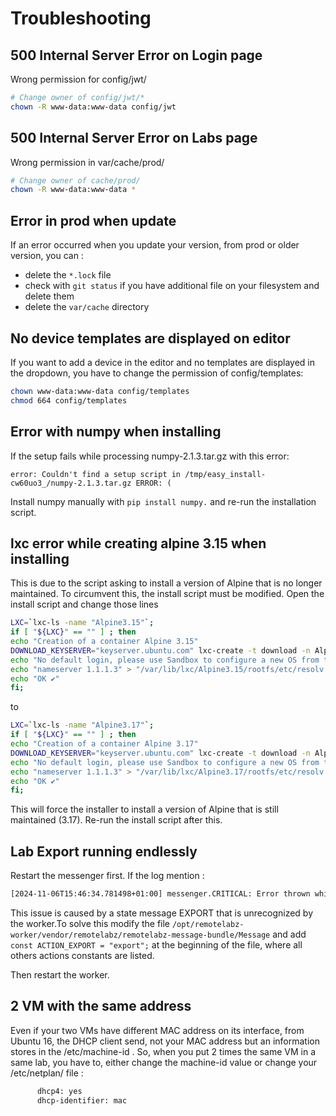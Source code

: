# Troubleshooting

## 500 Internal Server Error on Login page
Wrong permission for config/jwt/
```bash
# Change owner of config/jwt/*
chown -R www-data:www-data config/jwt
```

## 500 Internal Server Error on Labs page
Wrong permission in var/cache/prod/
```bash
# Change owner of cache/prod/
chown -R www-data:www-data *
```

## Error in prod when update
If an error occurred when you update your version, from prod or older version, you can :

 - delete the `*.lock` file
 - check with `git status` if you have additional file on your filesystem and delete them
 - delete the `var/cache` directory

## No device templates are displayed on editor
If you want to add a device in the editor and no templates are displayed in the dropdown, you have to change the permission of config/templates:
```bash
chown www-data:www-data config/templates
chmod 664 config/templates
```

## Error with numpy when installing

If the setup fails while processing numpy-2.1.3.tar.gz with this error:
    
`error: Couldn't find a setup script in /tmp/easy_install-cw60uo3_/numpy-2.1.3.tar.gz
ERROR: (`
    
 Install numpy manually with `pip install numpy.` and re-run the installation script.
    
## lxc error while creating alpine 3.15 when installing

This is due to the script asking to install a version of Alpine that is no longer maintained.
To circumvent this, the install script must be modified.
Open the install script and change those lines

```bash
LXC=`lxc-ls -name "Alpine3.15"`;
if [ "${LXC}" == "" ] ; then
echo "Creation of a container Alpine 3.15"
DOWNLOAD_KEYSERVER="keyserver.ubuntu.com" lxc-create -t download -n Alpine3.15 -- -d alpine -r 3.15 -a amd64
echo "No default login, please use Sandbox to configure a new OS from this" >> "/var/lib/lxc/Alpine3.15/rootfs/etc/issue"
echo "nameserver 1.1.1.3" > "/var/lib/lxc/Alpine3.15/rootfs/etc/resolv.conf"
echo "OK ✔️"
fi;    
```
to

```bash
LXC=`lxc-ls -name "Alpine3.17"`;
if [ "${LXC}" == "" ] ; then
echo "Creation of a container Alpine 3.17"
DOWNLOAD_KEYSERVER="keyserver.ubuntu.com" lxc-create -t download -n Alpine3.17 -- -d alpine -r 3.17 -a amd64
echo "No default login, please use Sandbox to configure a new OS from this" >> "/var/lib/lxc/Alpine3.17/rootfs/etc/issue"
echo "nameserver 1.1.1.3" > "/var/lib/lxc/Alpine3.17/rootfs/etc/resolv.conf"
echo "OK ✔️"
fi;
```

This will force the installer to install a version of Alpine that is still maintained (3.17).
Re-run the install script after this.

## Lab Export running endlessly
Restart the messenger first.
If the log mention :
```bash 
[2024-11-06T15:46:34.781498+01:00] messenger.CRITICAL: Error thrown while handling message Remotelabz\Message\Message\InstanceActionMessage. Removing from transport after 3 retries. Error: "Handling "Remotelabz\Message\Message\InstanceActionMessage" failed: Undefined class constant 'ACTION_EXPORT'" {"message":{"Remotelabz\\Message\\Message\\InstanceActionMessage":[]},"class":"Remotelabz\\Message\\Message\\InstanceActionMessage","retryCount":3,"error":"Handling \"Remotelabz\\Message\\Message\\InstanceActionMessage\" failed: Undefined class constant 'ACTION_EXPORT'","exception":"[object] (Symfony\\Component\\Messenger\\Exception\\HandlerFailedException(code: 0): Handling \"Remotelabz\\Message\\Message\\InstanceActionMessage\" failed: Undefined class constant 'ACTION_EXPORT' at /opt/remotelabz-worker/vendor/symfony/messenger/Middleware/HandleMessageMiddleware.php:80)\n[previous exception] [object] (Error(code: 0): Undefined class constant 'ACTION_EXPORT' at /opt/remotelabz-worker/src/MessageHandler/InstanceActionMessageHandler.php:141)"} []
```

This issue is caused by a state message EXPORT that is unrecognized by the worker.To solve this modify the file `/opt/remotelabz-worker/vendor/remotelabz/remotelabz-message-bundle/Message` and add `const ACTION_EXPORT = "export";` at the beginning of the file, where all others actions constants are listed.

Then restart the worker.

## 2 VM with the same address

Even if your two VMs have different MAC address on its interface, from Ubuntu 16, the DHCP client send, not your MAC address but an information stores in the /etc/machine-id . So, when you put 2 times the same VM in a same lab, you have to, either change the machine-id value or change your /etc/netplan/ file :

```bash
      dhcp4: yes
      dhcp-identifier: mac
```






    


